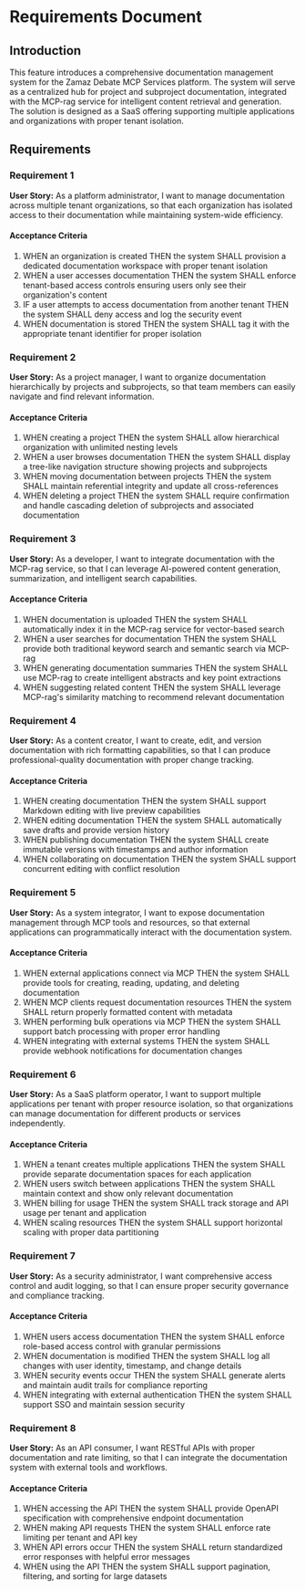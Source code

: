 # Requirements Document

## Introduction

This feature introduces a comprehensive documentation management system for the Zamaz Debate MCP Services platform. The system will serve as a centralized hub for project and subproject documentation, integrated with the MCP-rag service for intelligent content retrieval and generation. The solution is designed as a SaaS offering supporting multiple applications and organizations with proper tenant isolation.

## Requirements

### Requirement 1

**User Story:** As a platform administrator, I want to manage documentation across multiple tenant organizations, so that each organization has isolated access to their documentation while maintaining system-wide efficiency.

#### Acceptance Criteria

1. WHEN an organization is created THEN the system SHALL provision a dedicated documentation workspace with proper tenant isolation
2. WHEN a user accesses documentation THEN the system SHALL enforce tenant-based access controls ensuring users only see their organization's content
3. IF a user attempts to access documentation from another tenant THEN the system SHALL deny access and log the security event
4. WHEN documentation is stored THEN the system SHALL tag it with the appropriate tenant identifier for proper isolation

### Requirement 2

**User Story:** As a project manager, I want to organize documentation hierarchically by projects and subprojects, so that team members can easily navigate and find relevant information.

#### Acceptance Criteria

1. WHEN creating a project THEN the system SHALL allow hierarchical organization with unlimited nesting levels
2. WHEN a user browses documentation THEN the system SHALL display a tree-like navigation structure showing projects and subprojects
3. WHEN moving documentation between projects THEN the system SHALL maintain referential integrity and update all cross-references
4. WHEN deleting a project THEN the system SHALL require confirmation and handle cascading deletion of subprojects and associated documentation

### Requirement 3

**User Story:** As a developer, I want to integrate documentation with the MCP-rag service, so that I can leverage AI-powered content generation, summarization, and intelligent search capabilities.

#### Acceptance Criteria

1. WHEN documentation is uploaded THEN the system SHALL automatically index it in the MCP-rag service for vector-based search
2. WHEN a user searches for documentation THEN the system SHALL provide both traditional keyword search and semantic search via MCP-rag
3. WHEN generating documentation summaries THEN the system SHALL use MCP-rag to create intelligent abstracts and key point extractions
4. WHEN suggesting related content THEN the system SHALL leverage MCP-rag's similarity matching to recommend relevant documentation

### Requirement 4

**User Story:** As a content creator, I want to create, edit, and version documentation with rich formatting capabilities, so that I can produce professional-quality documentation with proper change tracking.

#### Acceptance Criteria

1. WHEN creating documentation THEN the system SHALL support Markdown editing with live preview capabilities
2. WHEN editing documentation THEN the system SHALL automatically save drafts and provide version history
3. WHEN publishing documentation THEN the system SHALL create immutable versions with timestamps and author information
4. WHEN collaborating on documentation THEN the system SHALL support concurrent editing with conflict resolution

### Requirement 5

**User Story:** As a system integrator, I want to expose documentation management through MCP tools and resources, so that external applications can programmatically interact with the documentation system.

#### Acceptance Criteria

1. WHEN external applications connect via MCP THEN the system SHALL provide tools for creating, reading, updating, and deleting documentation
2. WHEN MCP clients request documentation resources THEN the system SHALL return properly formatted content with metadata
3. WHEN performing bulk operations via MCP THEN the system SHALL support batch processing with proper error handling
4. WHEN integrating with external systems THEN the system SHALL provide webhook notifications for documentation changes

### Requirement 6

**User Story:** As a SaaS platform operator, I want to support multiple applications per tenant with proper resource isolation, so that organizations can manage documentation for different products or services independently.

#### Acceptance Criteria

1. WHEN a tenant creates multiple applications THEN the system SHALL provide separate documentation spaces for each application
2. WHEN users switch between applications THEN the system SHALL maintain context and show only relevant documentation
3. WHEN billing for usage THEN the system SHALL track storage and API usage per tenant and application
4. WHEN scaling resources THEN the system SHALL support horizontal scaling with proper data partitioning

### Requirement 7

**User Story:** As a security administrator, I want comprehensive access control and audit logging, so that I can ensure proper security governance and compliance tracking.

#### Acceptance Criteria

1. WHEN users access documentation THEN the system SHALL enforce role-based access control with granular permissions
2. WHEN documentation is modified THEN the system SHALL log all changes with user identity, timestamp, and change details
3. WHEN security events occur THEN the system SHALL generate alerts and maintain audit trails for compliance reporting
4. WHEN integrating with external authentication THEN the system SHALL support SSO and maintain session security

### Requirement 8

**User Story:** As an API consumer, I want RESTful APIs with proper documentation and rate limiting, so that I can integrate the documentation system with external tools and workflows.

#### Acceptance Criteria

1. WHEN accessing the API THEN the system SHALL provide OpenAPI specification with comprehensive endpoint documentation
2. WHEN making API requests THEN the system SHALL enforce rate limiting per tenant and API key
3. WHEN API errors occur THEN the system SHALL return standardized error responses with helpful error messages
4. WHEN using the API THEN the system SHALL support pagination, filtering, and sorting for large datasets
